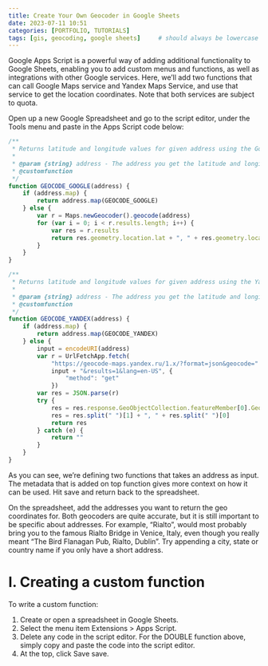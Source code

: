 ```yaml
---
title: Create Your Own Geocoder in Google Sheets
date: 2023-07-11 10:51
categories: [PORTFOLIO, TUTORIALS]
tags: [gis, geocoding, google sheets]     # should always be lowercase
---
```


Google Apps Script is a powerful way of adding additional functionality to Google Sheets, enabling you to add custom menus and functions, as well as integrations with other Google services. Here, we’ll add two functions that can call Google Maps service and Yandex Maps Service, and use that service to get the location coordinates. Note that both services are subject to quota.

Open up a new Google Spreadsheet and go to the script editor, under the Tools menu and paste in the Apps Script code below:

```javascript
/**
 * Returns latitude and longitude values for given address using the Google Maps Geocoder.
 *
 * @param {string} address - The address you get the latitude and longitude for.
 * @customfunction
 */
function GEOCODE_GOOGLE(address) {
    if (address.map) {
        return address.map(GEOCODE_GOOGLE)
    } else {
        var r = Maps.newGeocoder().geocode(address)
        for (var i = 0; i < r.results.length; i++) {
            var res = r.results
            return res.geometry.location.lat + ", " + res.geometry.location.lng
        }
    }
}

/**
 * Returns latitude and longitude values for given address using the Yandex Geocoder.
 *
 * @param {string} address - The address you get the latitude and longitude for.
 * @customfunction
 */
function GEOCODE_YANDEX(address) {
    if (address.map) {
        return address.map(GEOCODE_YANDEX)
    } else {
        input = encodeURI(address)
        var r = UrlFetchApp.fetch(
            "https://geocode-maps.yandex.ru/1.x/?format=json&geocode=" +
            input + "&results=1&lang=en-US", {
                "method": "get"
            })
        var res = JSON.parse(r)
        try {
            res = res.response.GeoObjectCollection.featureMember[0].GeoObject.Point.pos
            res = res.split(" ")[1] + ", " + res.split(" ")[0]
            return res
        } catch (e) {
            return ""
        }
    }
}
```

As you can see, we’re defining two functions that takes an address as input. The metadata that is added on top function gives more context on how it can be used. Hit save and return back to the spreadsheet.

On the spreadsheet, add the addresses you want to return the geo coordinates for. Both geocoders are quite accurate, but it is still important to be specific about addresses. For example, “Rialto”, would most probably bring you to the famous Rialto Bridge in Venice, Italy, even though you really meant “The Bird Flanagan Pub, Rialto, Dublin”. Try appending a city, state or country name if you only have a short address.

# I. Creating a custom function
To write a custom function:

1. Create or open a spreadsheet in Google Sheets.
2. Select the menu item Extensions > Apps Script.
3. Delete any code in the script editor. For the DOUBLE function above, simply copy and paste the code into the script editor.
4. At the top, click Save save.